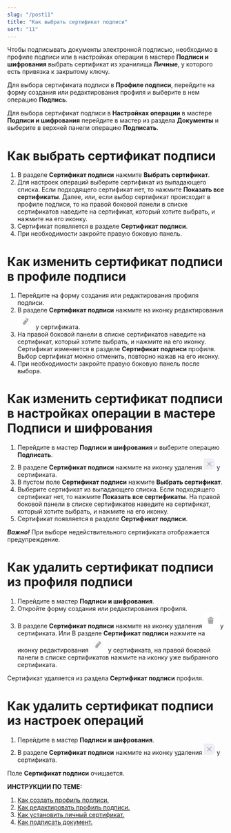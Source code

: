 ```yaml
---
slug: "/post11"
title: "Как выбрать сертификат подписи"
sort: "11"
---
```


Чтобы подписывать документы электронной подписью, необходимо в профиле подписи или в настройках операции в мастере **Подписи и шифрования** выбрать сертификат из хранилища **Личные**, у которого есть привязка к закрытому ключу.

Для выбора сертификата подписи в **Профиле подписи**, перейдите на форму создания или редактирования профиля и выберите в нем операцию **Подпись**.

Для выбора сертификат подписи в **Настройках операции** в мастере **Подписи и шифрования** перейдите в мастер из раздела **Документы** и выберите в верхней панели операцию **Подписать**.

# Как выбрать сертификат подписи

1. В разделе **Сертификат подписи** нажмите **Выбрать сертификат**.
2. Для настроек операций выберите сертификат из выпадающего списка. Если подходящего сертификат нет, то нажмите **Показать все сертификаты**.
   Далее, или, если выбор сертификат происходит в профиле подписи, то на правой боковой панели в списке сертификатов наведите на сертификат, который хотите выбрать, и нажмите на его иконку.
3. Сертификат появляется в разделе  **Сертификат подписи**.
4. При необходимости закройте правую боковую панель.

# Как изменить сертификат подписи в профиле подписи

1. Перейдите на форму создания или редактирования профиля подписи.
2. В разделе **Сертификат подписи** нажмите на иконку редактирования ![edit-button.jpg](./images/edit-button.jpg "Редактировать") у сертификата.
3. На правой боковой панели в списке сертификатов наведите на сертификат, который хотите выбрать, и нажмите на его иконку.
   Сертификат изменяется в разделе  **Сертификат подписи** профиля.
   Выбор сертификат можно отменить, повторно нажав на его иконку.
4. При необходимости закройте правую боковую панель после выбора.

# Как изменить сертификат подписи в настройках операции в мастере Подписи и шифрования

1. Перейдите в мастер **Подписи и шифрования** и выберите операцию **Подписать**.
2. В разделе **Сертификат подписи** нажмите на иконку удаления ![delete-cert-sign.jpg](./images/delete-cert-sign.jpg "Удалить сертификат") у сертификата.
3. В пустом поле **Сертификат подписи** нажмите **Выбрать сертификат**.
2. Выберите сертификат из выпадающего списка. Если подходящего сертификат нет, то нажмите **Показать все сертификаты**.
   На правой боковой панели в списке сертификатов наведите на сертификат, который хотите выбрать, и нажмите на его иконку.
3. Сертификат появляется в разделе  **Сертификат подписи**.

***Важно!*** При выборе недействительного сертификата отображается предупреждение. 

# Как удалить сертификат подписи из профиля подписи

1. Перейдите в мастер **Подписи и шифрования**.
2. Откройте форму создания или редактирования профиля. 
3. В разделе **Сертификат подписи** нажмите на иконку удаления ![delete-button2.jpg](./images/delete-button2.jpg "Удалить") у сертификата.
Или
В разделе **Сертификат подписи** нажмите на иконку редактирования ![edit-button.jpg](./images/edit-button.jpg "Редактировать") у сертификата, на правой боковой панели в списке сертификатов нажмите на иконку уже выбранного сертификата. 

Сертификат удаляется из раздела **Сертификат подписи** профиля.

# Как удалить сертификат подписи из настроек операций

1. Перейдите в мастер **Подписи и шифрования**.
2. В разделе **Сертификат подписи** нажмите на иконку удаления ![delete-cert-sign.jpg](./images/delete-cert-sign.jpg "Удалить сертификат") у сертификата.

Поле **Сертификат подписи** очищается.

**ИНСТРУКЦИИ ПО ТЕМЕ:**  

1. [Как создать профиль подписи.](https://docs.cryptoarm.ru/06-v3.2-Beta/004-documents/create-profile)  
2. [Как редактировать профиль подписи.](https://docs.cryptoarm.ru/06-v3.2-Beta/004-documents/edit-profile-sign)  
3. [Как установить личный сертификат.](https://docs.cryptoarm.ru/06-v3.2-Beta/008-certs/import-my-cert)  
4. [Как подписать документ.](https://docs.cryptoarm.ru/06-v3.2-Beta/004-documents/sign)

